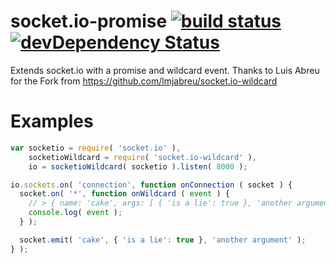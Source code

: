 socket.io-promise [![build status](https://secure.travis-ci.org/lmjabreu/socket.io-wildcard.png)](http://travis-ci.org/lmjabreu/socket.io-wildcard) [![devDependency Status](https://david-dm.org/lmjabreu/socket.io-wildcard/dev-status.png)](https://david-dm.org/lmjabreu/socket.io-wildcard#info=devDependencies)
==================

Extends socket.io with a promise and wildcard event.
Thanks to Luis Abreu for the Fork from https://github.com/lmjabreu/socket.io-wildcard

Examples
=====

```js
var socketio = require( 'socket.io' ),
    socketioWildcard = require( 'socket.io-wildcard' ),
    io = socketioWildcard( socketio ).listen( 8000 );

io.sockets.on( 'connection', function onConnection ( socket ) {
  socket.on( '*', function onWildcard ( event ) {
    // > { name: 'cake', args: [ { 'is a lie': true }, 'another argument' ] }
    console.log( event );
  } );

  socket.emit( 'cake', { 'is a lie': true }, 'another argument' );
} );
```
